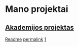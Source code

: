 # Mano projektai
## [Akademijos projektas](https://github.com/vinas8/copy_paste)
[Readme](https://github.com/vinas8/copy_paste/blob/master/README.md)
[permalink](https://github.com/vinas8/blog.github.io/blob/266293cf689b92e07f367276db9a1751eef09201/projektas2.md)
[1](prokektas2.md)
